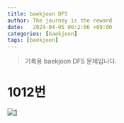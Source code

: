 ```yaml
---
title: baekjoon DFS
author: The journey is the reward
date:   2024-04-05 00:2:06 +09:00
categories: [baekjoon]
tags: [baekjoon]
---
```


> 기록용 baekjoon DFS 문제입니다.

#  1012번

<a  href="https://github.com/LeeNaYoung240/LeeNaYoung240.github.io/assets/107848521/375a792f-5cea-4807-aba2-0de4ad9c04e7"  class="popup img-link"><img  src="https://github.com/LeeNaYoung240/LeeNaYoung240.github.io/assets/107848521/375a792f-5cea-4807-aba2-0de4ad9c04e7"  alt="1"  loading="lazy"></a>   